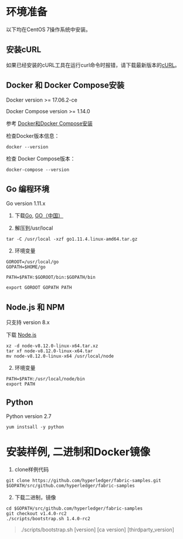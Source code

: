 # 环境准备

以下均在CentOS 7操作系统中安装。

## 安装cURL

如果已经安装的cURL工具在运行curl命令时报错，请下载最新版本的[cURL](https://curl.haxx.se/download.html)。

## Docker 和 Docker Compose安装

Docker version >= 17.06.2-ce

Docker Compose version >= 1.14.0


参考 [Docker和Docker Compose安装](https://github.com/tanzhiming/notes/blob/master/docker/docker-install.md)


检查Docker版本信息：
```shell
docker --version
```

检查 Docker Compose版本：
```
docker-compose --version
```

## Go 编程环境

Go version 1.11.x

1. 下载[Go](https://golang.org/dl/), [GO（中国）](https://golang.google.cn/dl/)

2. 解压到/usr/local
```shell
tar -C /usr/local -xzf go1.11.4.linux-amd64.tar.gz
```

2. 环境变量
```shell
GOROOT=/usr/local/go
GOPATH=$HOME/go

PATH=$PATH:$GOROOT/bin:$GOPATH/bin

export GOROOT GOPATH PATH
```

## Node.js 和 NPM

只支持 version 8.x

下载 [Node.js](https://nodejs.org/en/download/releases/)
```shell
xz -d node-v8.12.0-linux-x64.tar.xz
tar xf node-v8.12.0-linux-x64.tar
mv node-v8.12.0-linux-x64 /usr/local/node
```
2. 环境变量
```shell
PATH=$PATH:/usr/local/node/bin
export PATH
```


## Python 

Python version 2.7

```shell
yum instsall -y python
```

# 安装样例, 二进制和Docker镜像

1. clone样例代码
```shell
git clone https://github.com/hyperledger/fabric-samples.git $GOPATH/src/github.com/hyperledger/fabric-samples
```

2. 下载二进制，镜像
```shell
cd $GOPATH/src/github.com/hyperledger/fabric-samples
git checkout v1.4.0-rc2
./scripts/bootstrap.sh 1.4.0-rc2
```
>./scripts/bootstrap.sh [version] [ca version] [thirdparty_version]

